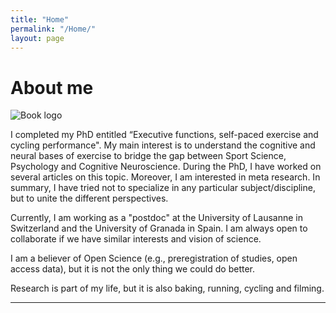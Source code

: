 ```yaml
---
title: "Home"
permalink: "/Home/"
layout: page
---
```


# About me
![Book logo](/ldariho.github.io/home/profile.jpg)

I completed my PhD entitled “Executive functions, self-paced exercise and cycling performance". My main interest is to understand the cognitive and neural bases of exercise to bridge the gap between Sport Science, Psychology and Cognitive Neuroscience. During the PhD, I have worked on several articles on this topic. Moreover, I am interested in meta research.  In summary, I have tried not to specialize in any particular subject/discipline, but to unite the different perspectives.

Currently,  I am working as a "postdoc" at the University of Lausanne in Switzerland and the University of Granada in Spain. I am always open to collaborate if we have similar interests and vision of science.

I am a believer of Open Science (e.g., preregistration of studies, open access data), but it is not the only thing we could do better. 

Research is part of my life, but it is also baking, running, cycling and filming.


---

